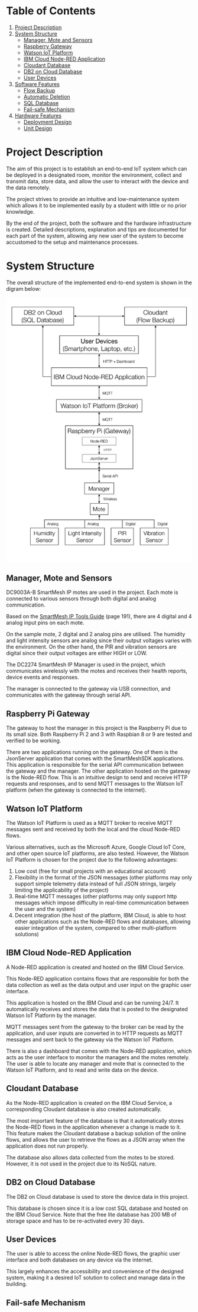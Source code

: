 Table of Contents
=================
1. [Project Description](#project-description)
1. [System Structure](#system-structure)
    * [Manager, Mote and Sensors](#manager-mote-and-sensors)
    * [Raspberry Gateway](#raspberry-pi-gateway)
    * [Watson IoT Platform](#watson-iot-platform)
    * [IBM Cloud Node-RED Application](#ibm-cloud-node-red-application)
    * [Cloudant Database](#cloudant-database)
    * [DB2 on Cloud Database](#db2-on-cloud-database)
    * [User Devices](#user-devices)
1. [Software Features](#software-features)
    * [Flow Backup](#flow-backup)
    * [Automatic Deletion](#automatic-deletion)
    * [SQL Database](#sql-database)
    * [Fail-safe Mechanism](#fail-safe-mechanism)
1. [Hardware Features](#hardware-features)
    * [Deployment Design](#deployment-design)
    * [Unit Design](#unit-design)

# Project Description #

The aim of this project is to establish an end-to-end IoT system which can be deployed in a designated room, monitor the environment, collect and transmit data, store data, and allow the user to interact with the device and the data remotely.

The project strives to provide an intuitive and low-maintenance system which allows it to be implemented easily by a student with little or no prior knowledge.

By the end of the project, both the software and the hardware infrastructure is created. Detailed descriptions, explanation and tips are documented for each part of the system, allowing any new user of the system to become accustomed to the setup and maintenance processes.

# System Structure #

The overall structure of the implemented end-to-end system is shown in the digram below:

![](images/structure-diagram.png)

## Manager, Mote and Sensors ##

DC9003A-B SmartMesh IP motes are used in the project. Each mote is connected to various sensors through both digital and analog communication.

Based on the [SmartMesh IP Tools Guide](https://www.analog.com/media/en/technical-documentation/user-guides/smartmesh_ip_tools_guide.pdf) (page 191), there are 4 digital and 4 analog input pins on each mote.

On the sample mote, 2 digital and 2 analog pins are utilised. The humidity and light intensity sensors are analog since their output voltages varies with the environment. On the other hand, the PIR and vibration sensors are digital since their output voltages are either HIGH or LOW.

The DC2274 SmartMesh IP Manager is used in the project, which communicates wirelessly with the motes and receives their health reports, device events and responses.

The manager is connected to the gateway via USB connection, and communicates with the gateway through serial API.

## Raspberry Pi Gateway ##

The gateway to host the manager in this project is the Raspberry Pi due to its small size. Both Raspberry Pi 2 and 3 with Raspbian 8 or 9 are tested and verified to be working.

There are two applications running on the gateway. One of them is the JsonServer application that comes with the SmartMeshSDK applications. This application is responsible for the serial API communication between the gateway and the manager. The other application hosted on the gateway is the Node-RED flow. This is an intuitive design to send and receive HTTP requests and responses, and to send MQTT messages to the Watson IoT platform (when the gateway is connected to the internet).

## Watson IoT Platform ##

The Watson IoT Platform is used as a MQTT broker to receive MQTT messages sent and received by both the local and the cloud Node-RED flows.

Various alternatives, such as the Microsoft Azure, Google Cloud IoT Core, and other open source IoT platforms, are also tested. However, the Watson IoT Platform is chosen for the project due to the following advantages:

1. Low cost (free for small projects with an educational account)
1. Flexibility in the format of the JSON messages (other platforms may only support simple telemetry data instead of full JSON strings, largely limiting the applicability of the project)
1. Real-time MQTT messages (other platforms may only support http messages which impose difficulty in real-time communication between the user and the system)
1. Decent integration (the host of the platform, IBM Cloud, is able to host other applications such as the Node-RED flows and databases, allowing easier integration of the system, compared to other multi-platform solutions)

## IBM Cloud Node-RED Application ##

A Node-RED application is created and hosted on the IBM Cloud Service.

This Node-RED application contains flows that are responsible for both the data collection as well as the data output and user input on the graphic user interface.

This application is hosted on the IBM Cloud and can be running 24/7. It automatically receives and stores the data that is posted to the designated Watson IoT Platform by the manager.

MQTT messages sent from the gateway to the broker can be read by the application, and user inputs are converted in to HTTP requests as MQTT messages and sent back to the gateway via the Watson IoT Platform.

There is also a dashboard that comes with the Node-RED application, which acts as the user interface to monitor the managers and the motes remotely. The user is able to locate any manager and mote that is connected to the Watson IoT Platform, and to read and write data on the device.

## Cloudant Database ##

As the Node-RED application is created on the IBM Cloud Service, a corresponding Cloudant database is also created automatically.

The most important feature of the database is that it automatically stores the Node-RED flows in the application whenever a change is made to it. This feature makes the Cloudant database a backup solution of the online flows, and allows the user to retrieve the flows as a JSON array when the application does not run properly.

The database also allows data collected from the motes to be stored. However, it is not used in the project due to its NoSQL nature.

## DB2 on Cloud Database ##

The DB2 on Cloud database is used to store the device data in this project.

This database is chosen since it is a low cost SQL database and hosted on the IBM Cloud Service. Note that the free lite database has 200 MB of storage space and has to be re-activated every 30 days.

## User Devices ##

The user is able to access the online Node-RED flows, the graphic user interface and both databases on any device via the internet.

This largely enhances the accessibility and convenience of the designed system, making it a desired IoT solution to collect and manage data in the building.

## Fail-safe Mechanism ##
